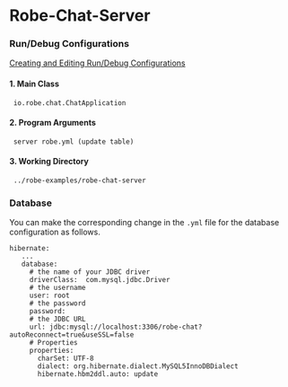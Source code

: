# Robe-Chat-Server


### Run/Debug Configurations

[Creating and Editing Run/Debug Configurations](https://www.jetbrains.com/help/idea/2016.3/creating-and-editing-run-debug-configurations.html#d2239301e379)

#### 1. Main Class

```
 io.robe.chat.ChatApplication
```

#### 2. Program Arguments

```
 server robe.yml (update table)
```

#### 3. Working Directory

```
 ../robe-examples/robe-chat-server
```

### Database

You can make the corresponding change in the `.yml` file for the database configuration as follows.

```
hibernate:
   ...
   database:
     # the name of your JDBC driver
     driverClass:  com.mysql.jdbc.Driver
     # the username
     user: root
     # the password
     password:
     # the JDBC URL
     url: jdbc:mysql://localhost:3306/robe-chat?autoReconnect=true&useSSL=false
     # Properties
     properties:
       charSet: UTF-8
       dialect: org.hibernate.dialect.MySQL5InnoDBDialect
       hibernate.hbm2ddl.auto: update
```